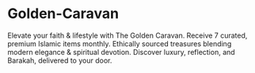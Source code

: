 # Golden-Caravan
Elevate your faith &amp; lifestyle with The Golden Caravan. Receive 7 curated, premium Islamic items monthly. Ethically sourced treasures blending modern elegance &amp; spiritual devotion. Discover luxury, reflection, and Barakah, delivered to your door. 
